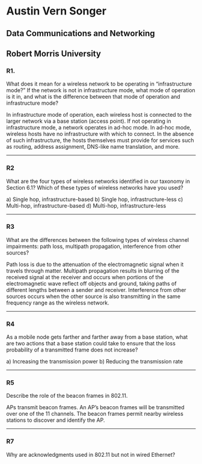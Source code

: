 # Austin Vern Songer #

## Data Communications and Networking ##

## Robert Morris University ##



### R1. 

What does it mean for a wireless network to be operating in “infrastructure
mode?” If the network is not in infrastructure mode, what mode of operation
is it in, and what is the difference between that mode of operation and infrastructure
mode?

In infrastructure mode of operation, each wireless host is connected to the larger
network via a base station (access point). If not operating in infrastructure mode, a
network operates in ad-hoc mode. In ad-hoc mode, wireless hosts have no
infrastructure with which to connect. In the absence of such infrastructure, the
hosts themselves must provide for services such as routing, address assignment,
DNS-like name translation, and more.


----------

### R2 

What are the four types of wireless networks identified in our taxonomy in
Section 6.1? Which of these types of wireless networks have you used?

a) Single hop, infrastructure-based
b) Single hop, infrastructure-less
c) Multi-hop, infrastructure-based
d) Multi-hop, infrastructure-less

----------

### R3

What are the differences between the following types of wireless channel
impairments: path loss, multipath propagation, interference from other
sources?

Path loss is due to the attenuation of the electromagnetic signal when it travels
through matter. Multipath propagation results in blurring of the received signal at
the receiver and occurs when portions of the electromagnetic wave reflect off
objects and ground, taking paths of different lengths between a sender and
receiver. Interference from other sources occurs when the other source is also
transmitting in the same frequency range as the wireless network.


----------

### R4

As a mobile node gets farther and farther away from a base station, what are
two actions that a base station could take to ensure that the loss probability of
a transmitted frame does not increase?

a) Increasing the transmission power
b) Reducing the transmission rate


----------

### R5 

Describe the role of the beacon frames in 802.11.

APs transmit beacon frames. An AP’s beacon frames will be transmitted over one
of the 11 channels. The beacon frames permit nearby wireless stations to discover
and identify the AP.

----------


### R7 

Why are acknowledgments used in 802.11 but not in wired Ethernet?